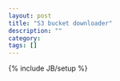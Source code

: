 ```yaml
---
layout: post
title: "S3 bucket downloader"
description: ""
category: 
tags: []
---
```

{% include JB/setup %}
